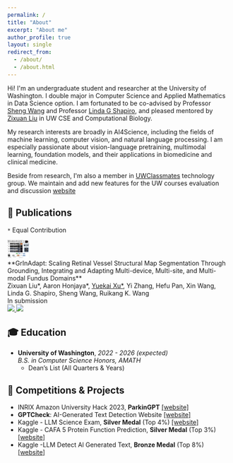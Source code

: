 ```yaml
---
permalink: /
title: "About"
excerpt: "About me"
author_profile: true
layout: single
redirect_from: 
  - /about/
  - /about.html
---
```


Hi! I'm an undergraduate student and researcher at the University of Washington. I double major in Computer Science and Applied Mathematics in Data Science option. I am fortunated to be co-advised by Professor [Sheng Wang](https://homes.cs.washington.edu/~swang/) and Professor [Linda G Shapiro](https://homes.cs.washington.edu/~shapiro/), and pleased mentored by [Zixuan Liu](https://scholar.google.com/citations?user=yjKOHbEAAAAJ&hl=zh-CN) in UW CSE and Computational Biology.

My research interests are broadly in AI4Science, including the fields of machine learning, computer vision, and natural language processing. I am especially passionate about vision-language pretraining, multimodal learning, foundation models, and their applications in biomedicine and clinical medicine.

Beside from research, I'm also a member in [UWClassmates](https://uwclassmate.com/) technology group. We maintain and add new features for the UW courses evaluation and discussion [website](https://uwclassmate.com/)

## 📑 Publications
`*` Equal Contribution &nbsp;&nbsp;

<div class='paper-box'><div class='paper-box-image'><div><img src='images/GrInAdapt_overview.png' alt="sym" width="10%"></div></div>
<div class='paper-box-text' markdown="1">
**GrInAdapt: Scaling Retinal Vessel Structural Map Segmentation Through Grounding, Integrating and Adapting Multi-device, Multi-site, and Multi-modal Fundus Domains**
<br>Zixuan Liu*, Aaron Honjaya*, <ins>Yuekai Xu*</ins>, Yi Zhang, Hefu Pan, Xin Wang, Linda G. Shapiro, Sheng Wang, Ruikang K. Wang
<br>In submission
<br>
<a href="">
  <img src="https://img.shields.io/badge/arXiv-grey?logo=arxiv&logoColor=white&labelColor=red">
</a>
<a href="https://anonymous.4open.science/r/GrInAdapt_Adaption-2E5D">
  <img src="https://img.shields.io/badge/Code-grey?logo=github&logoColor=white&labelColor=black">
</a>
</div>
</div>

## 🎓 Education
- **University of Washington**, *2022 - 2026 (expected)*
  <br>*B.S. in Computer Science Honors, AMATH*
  <br>
  - Dean’s List (All Quarters & Years)

## 🏅 Competitions & Projects
- INRIX Amazon University Hack 2023, **ParkinGPT** [[website]](https://devpost.com/software/destchat/)
- **GPTCheck**: AI-Generated Text Detection Website [[website]](https://github.com/YuekaiXuEric/GPTCheck)
- Kaggle - LLM Science Exam, **Silver Medal** (Top 4%) [[website]](https://www.kaggle.com/competitions/kaggle-llm-science-exam/discussion/446303/)
- Kaggle - CAFA 5 Protein Function Prediction, **Silver Medal** (Top 3%) [[website]](https://www.kaggle.com/yuekaixueirc)
- Kaggle -LLM Detect Al Generated Text, **Bronze Medal** (Top 8%) [[website]](https://www.kaggle.com/yuekaixueirc)
